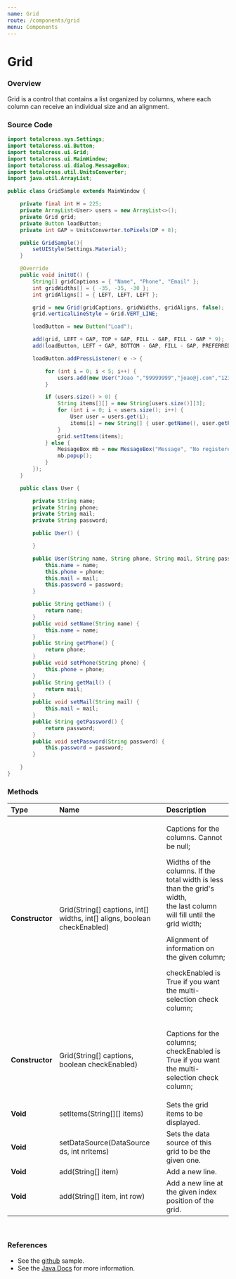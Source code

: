 ```yaml
---
name: Grid
route: /components/grid
menu: Components
---
```


# Grid

### Overview

Grid is a control that contains a list organized by columns, where each column can receive an individual size and an alignment.

### Source Code

```java
import totalcross.sys.Settings;
import totalcross.ui.Button;
import totalcross.ui.Grid;
import totalcross.ui.MainWindow;
import totalcross.ui.dialog.MessageBox;
import totalcross.util.UnitsConverter;
import java.util.ArrayList;

public class GridSample extends MainWindow {

    private final int H = 225;
    private ArrayList<User> users = new ArrayList<>();
    private Grid grid;
    private Button loadButton;
    private int GAP = UnitsConverter.toPixels(DP + 8);

    public GridSample(){
        setUIStyle(Settings.Material);
    }

    @Override
    public void initUI() {
        String[] gridCaptions = { "Name", "Phone", "Email" };
        int gridWidths[] = { -35, -35, -30 };
        int gridAligns[] = { LEFT, LEFT, LEFT };

        grid = new Grid(gridCaptions, gridWidths, gridAligns, false);
        grid.verticalLineStyle = Grid.VERT_LINE;

        loadButton = new Button("Load");

        add(grid, LEFT + GAP, TOP + GAP, FILL - GAP, FILL - GAP * 9);
        add(loadButton, LEFT + GAP, BOTTOM - GAP, FILL - GAP, PREFERRED);

        loadButton.addPressListener( e -> {

            for (int i = 0; i < 5; i++) {
                users.add(new User("Joao ","99999999","joao@j.com","12345678"));
            }

            if (users.size() > 0) {
                String items[][] = new String[users.size()][3];
                for (int i = 0; i < users.size(); i++) {
                    User user = users.get(i);
                    items[i] = new String[] { user.getName(), user.getPhone(), user.getMail() };
                }
                grid.setItems(items);
            } else {
                MessageBox mb = new MessageBox("Message", "No registered users.", new String[] { "Close" });
                mb.popup();
            }
        });
    }

    public class User {

        private String name;
        private String phone;
        private String mail;
        private String password;

        public User() {

        }

        public User(String name, String phone, String mail, String password) {
            this.name = name;
            this.phone = phone;
            this.mail = mail;
            this.password = password;
        }

        public String getName() {
            return name;
        }
        public void setName(String name) {
            this.name = name;
        }
        public String getPhone() {
            return phone;
        }
        public void setPhone(String phone) {
            this.phone = phone;
        }
        public String getMail() {
            return mail;
        }
        public void setMail(String mail) {
            this.mail = mail;
        }
        public String getPassword() {
            return password;
        }
        public void setPassword(String password) {
            this.password = password;
        }

    }
}


```

### Methods

<table>
  <thead>
    <tr>
      <th style="text-align:left">Type</th>
      <th style="text-align:left">Name</th>
      <th style="text-align:left">Description</th>
    </tr>
  </thead>
  <tbody>
    <tr>
      <td style="text-align:left"><b>Constructor</b>
      </td>
      <td style="text-align:left">Grid(String[] captions, int[] widths, int[] aligns, boolean checkEnabled)</td>
      <td
      style="text-align:left">
        <p>Captions for the columns. Cannot be null;</p>
        <p></p>
        <p>Widths of the columns. If the total width is less than the grid&apos;s
          width,
          <br />the last column will fill until the grid width;</p>
        <p></p>
        <p>Alignment of information on the given column;</p>
        <p></p>
        <p>checkEnabled is True if you want the multi-selection check column;</p>
        <p></p>
        </td>
    </tr>
    <tr>
      <td style="text-align:left"><b>Constructor</b>
      </td>
      <td style="text-align:left">Grid(String[] captions, boolean checkEnabled)</td>
      <td style="text-align:left">
        <p>Captions for the columns;
          <br />checkEnabled is True if you want the multi-selection check column;</p>
        <p></p>
      </td>
    </tr>
    <tr>
      <td style="text-align:left"><b>Void</b>
      </td>
      <td style="text-align:left">setItems(String[][] items)</td>
      <td style="text-align:left">Sets the grid items to be displayed.</td>
    </tr>
    <tr>
      <td style="text-align:left"><b>Void</b>
      </td>
      <td style="text-align:left">setDataSource(DataSource ds, int nrItems)</td>
      <td style="text-align:left">Sets the data source of this grid to be the given one.</td>
    </tr>
    <tr>
      <td style="text-align:left"><b>Void</b>
      </td>
      <td style="text-align:left">add(String[] item)</td>
      <td style="text-align:left">Add a new line.</td>
    </tr>
    <tr>
      <td style="text-align:left"><b>Void</b>
      </td>
      <td style="text-align:left">add(String[] item, int row)</td>
      <td style="text-align:left">Add a new line at the given index position of the grid.</td>
    </tr>
  </tbody>
</table>

‌

### References <a id="references"></a>

- See the [github](https://github.com/TotalCross/TCSample/blob/master/src/main/java/totalcross/sample/components/ui/GridSample.java) sample.
- See the [Java Docs](https://rs.totalcross.com/doc/totalcross/ui/Grid.html) for more information.
